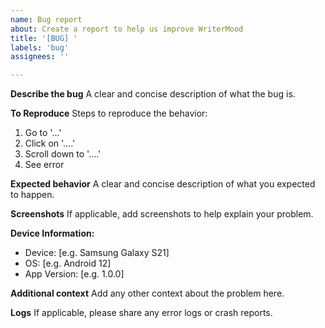 ```yaml
---
name: Bug report
about: Create a report to help us improve WriterMood
title: '[BUG] '
labels: 'bug'
assignees: ''

---
```


**Describe the bug**
A clear and concise description of what the bug is.

**To Reproduce**
Steps to reproduce the behavior:
1. Go to '...'
2. Click on '....'
3. Scroll down to '....'
4. See error

**Expected behavior**
A clear and concise description of what you expected to happen.

**Screenshots**
If applicable, add screenshots to help explain your problem.

**Device Information:**
 - Device: [e.g. Samsung Galaxy S21]
 - OS: [e.g. Android 12]
 - App Version: [e.g. 1.0.0]

**Additional context**
Add any other context about the problem here.

**Logs**
If applicable, please share any error logs or crash reports.
